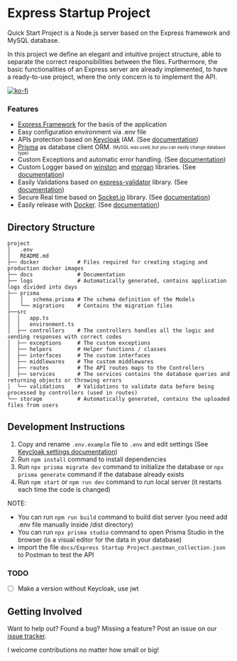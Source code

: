 # Express Startup Project

Quick Start Project is a Node.js server based on the Express framework and MySQL database.  

In this project we define an elegant and intuitive project structure, able to separate the correct responsibilities between the files. 
Furthermore, the basic functionalities of an Express server are already implemented, to have a ready-to-use project, where the only concern is to implement the API.

[![ko-fi](https://ko-fi.com/img/githubbutton_sm.svg)](https://ko-fi.com/C0C46QJ0M)

### Features

- [Express Framework](https://expressjs.com/) for the basis of the application
- Easy configuration environment via .env file
- APIs protection based on [Keycloak](https://www.keycloak.org/) IAM. (See [documentation](/docs/keycloak.md))
- [Prisma](https://www.prisma.io/) as database client ORM.   <sub><sup>(MySQL was used, but you can easily change database type)</sup></sub>
- Custom Exceptions and automatic error handling. (See [documentation](/docs/exceptions.md))
- Custom Logger based on [winston](https://github.com/winstonjs/winston#readme) and [morgan](https://github.com/expressjs/morgan#readme) libraries. (See [documentation](/docs/logger.md))
- Easily Validations based on [express-validator](https://express-validator.github.io/docs/) library. (See [documentation](/docs/validations.md))
- Secure Real time based on [Socket.io](https://socket.io/) library. (See [documentation](/docs/real-time.md))
- Easily release with [Docker](https://www.docker.com/). (See [documentation](/docs/docker-releases.md))

## Directory Structure
```
project
│   .env   
│   README.md
├── docker            # Files required for creating staging and production docker images
├── docs              # Documentation
├── logs              # Automatically generated, contains application logs divided into days
├── prisma            
│   │   schema.prisma # The schema definition of the Models
│   └── migrations    # Contains the migration files
├──src
│  │   app.ts
│  │   environment.ts
│  ├── controllers    # The controllers handles all the logic and sending responses with correct codes
│  ├── exceptions     # The custom exceptions
│  ├── helpers        # Helper functions / classes
│  ├── interfaces     # The custom interfaces
│  ├── middlewares    # The custom middlewares
│  ├── routes         # The API routes maps to the Controllers
│  ├── services       # The services contains the database queries and returning objects or throwing errors
│  └── validations    # Validations to validate data before being processed by controllers (used in routes)
└── storage           # Automatically generated, contains the uploaded files from users
```

## Development Instructions

1. Copy and rename `.env.example` file to `.env` and edit settings (See [Keycloak settings documentation](/docs/keycloak.md#keycloak-settings))
2. Run `npm install` command to install dependencies
3. Run `npx prisma migrate dev` command to initialize the database or `npx prisma generate` command if the database already exists
4. Run `npm start` or `npm run dev` command to run local server (it restarts each time the code is changed)

NOTE:
- You can run `npm run build` command to build dist server (you need add .env file manually inside /dist directory)
- You can run `npx prisma studio` command to open Prisma Studio in the browser (is a visual editor for the data in your database)
- import the file `docs/Express Startup Project.postman_collection.json` to Postman to test the API

### TODO
- [ ] Make a version without Keycloak, use jwt

## Getting Involved

Want to help out? Found a bug? Missing a feature? Post an issue on our [issue tracker](https://github.com/AntoninoBonanno/express-startup-project/issues).

I welcome contributions no matter how small or big!

